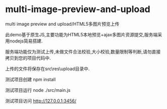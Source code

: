 # multi-image-preview-and-upload
multi image preview and upload/HTML5多图片预览上传

此demo基于原生JS,主要功能为HTML5本地预览+ajax多图片资源提交,服务端采用nodejs简易搭建.

服务端功能仅为测试上传,未做文件合法校验,大小校验,数量限制等判断,请勿直接拷贝到您的项目代码中.

上传的文件将保存在src\res\upload目录中.

 

测试项目创建
npm install

测试项目运行
node ./src/main.js

测试项目访问
http://127.0.0.1:3456/
